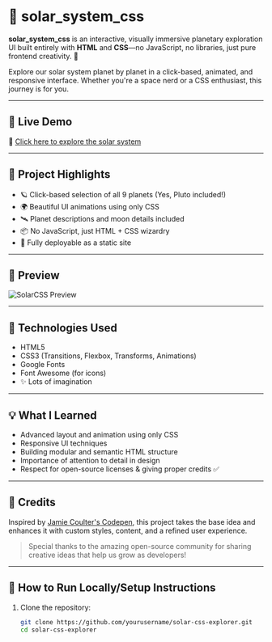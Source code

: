 # 🌌 solar_system_css

**solar_system_css** is an interactive, visually immersive planetary exploration UI built entirely with **HTML** and **CSS**—no JavaScript, no libraries, just pure frontend creativity. 🚀

Explore our solar system planet by planet in a click-based, animated, and responsive interface. Whether you're a space nerd or a CSS enthusiast, this journey is for you.

---

## 🚀 Live Demo

🔗 [Click here to explore the solar system](https://rajatsw.github.io/solar_system_css/)  


---

## 🧠 Project Highlights

- 🪐 Click-based selection of all 9 planets (Yes, Pluto included!)
- 🌍 Beautiful UI animations using only CSS
- 🛰️ Planet descriptions and moon details included
- 📦 No JavaScript, just HTML + CSS wizardry
- 🎯 Fully deployable as a static site

---

## 📸 Preview

![SolarCSS Preview]()  

---

## 🔧 Technologies Used

- HTML5
- CSS3 (Transitions, Flexbox, Transforms, Animations)
- Google Fonts
- Font Awesome (for icons)
- ✨ Lots of imagination

---

## 💡 What I Learned

- Advanced layout and animation using only CSS
- Responsive UI techniques
- Building modular and semantic HTML structure
- Importance of attention to detail in design
- Respect for open-source licenses & giving proper credits ✅

---

## 🙌 Credits

Inspired by [Jamie Coulter's Codepen](https://codepen.io/jcoulterdesign/pen/ZxXbeP), this project takes the base idea and enhances it with custom styles, content, and a refined user experience.
> Special thanks to the amazing open-source community for sharing creative ideas that help us grow as developers!

---

## 📁 How to Run Locally/Setup Instructions

1. Clone the repository:
   ```bash
   git clone https://github.com/yourusername/solar-css-explorer.git
   cd solar-css-explorer
